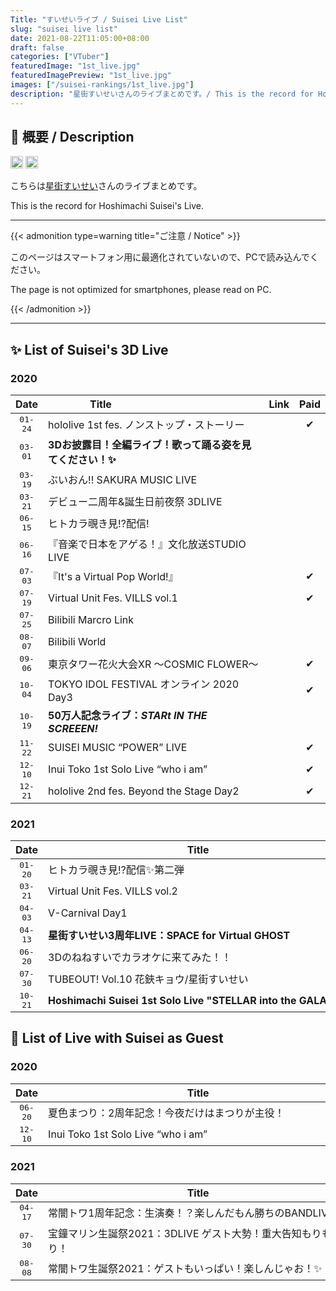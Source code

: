 ```yaml
---
Title: "すいせいライブ / Suisei Live List"
slug: "suisei live list"
date: 2021-08-22T11:05:00+08:00
draft: false
categories: ["VTuber"]
featuredImage: "1st_live.jpg"
featuredImagePreview: "1st_live.jpg"
images: ["/suisei-rankings/1st_live.jpg"]
description: "星街すいせいさんのライブまとめです。/ This is the record for Hoshimachi Suisei's Live."
---
```


## :memo: 概要 / Description

<a href="https://twitter.com/suisei_hosimati"><img src="https://img.shields.io/badge/Twitter-@suisei__hosimati-0075bd?style=flat-square&logo=twitter" height="20"></img></a> <a href="https://www.youtube.com/channel/UC5CwaMl1eIgY8h02uZw7u8A"><img src="https://img.shields.io/badge/YouTube-Suisei%20Channel-d40000?style=flat-square&logo=youtube" height="20"></img></a>

こちらは[星街すいせい](https://twitter.com/suisei_hosimati)さんのライブまとめです。

This is the record for Hoshimachi Suisei's Live.

<!--more-->

---

{{< admonition type=warning title="ご注意 / Notice" >}}

このページはスマートフォン用に最適化されていないので、PCで読み込んでください。

The page is not optimized for smartphones, please read on PC.

{{< /admonition >}}

---

## ✨ List of Suisei's 3D Live

### 2020

<table style="width:100%">
    <thead>
        <tr>
            <th style="text-align:center">Date</th>
            <th><div style="width: 50%">Title</th>
            <th style="text-align:center">Link</th>
            <th style="text-align:center">Paid</th>
        </tr>
    </thead>
    <tbody>
        <tr>
            <td style="text-align:center; font-family:monospace">01-24</td>
            <td>hololive 1st fes. ノンストップ・ストーリー</td>
            <td style="text-align:center"><a href="https://www.nonstop.hololive.tv/" target="_blank" rel="noopener noreferrer"><i class="fas fa-link"></i></a></td>
            <td style="text-align:center">✔</td>
        </tr>
        <tr>
            <td style="text-align:center; font-family:monospace">03-01</td>
            <td><b>3Dお披露目！全編ライブ！歌って踊る姿を見てください！✨</b></td>
            <td style="text-align:center"><a href="https://www.youtube.com/watch?v=FZnG1t34wCs" target="_blank" rel="noopener noreferrer"><i class="fab fa-youtube"></i></a></td>
            <td style="text-align:center"></td>
        </tr>
        <tr>
            <td style="text-align:center; font-family:monospace">03-19</td>
            <td>ぶいおん!! SAKURA MUSIC LIVE</td>
            <td style="text-align:center"><font color="B6B6B6"><i class="fab fa-youtube"></i></font></td>
            <td style="text-align:center"></td>
        </tr>
        <tr>
            <td style="text-align:center; font-family:monospace">03-21</td>
            <td>デビュー二周年&誕生日前夜祭 3DLIVE</td>
            <td style="text-align:center"><font color="B6B6B6"><i class="fab fa-youtube"></i></font></td>
            <td style="text-align:center"></td>
        </tr>
        <tr>
            <td style="text-align:center; font-family:monospace">06-15</td>
            <td>ヒトカラ覗き見!?配信!</td>
            <td style="text-align:center"><a href="https://www.youtube.com/watch?v=H1D_xTnXvSE" target="_blank" rel="noopener noreferrer"><i class="fab fa-youtube"></i></a></td>
            <td style="text-align:center"></td>
        </tr>
        <tr>
            <td style="text-align:center; font-family:monospace">06-16</td>
            <td>『音楽で日本をアゲる！』文化放送STUDIO LIVE</td>
            <td style="text-align:center"><a href="https://www.youtube.com/watch?v=KKwm8FQmHPw" target="_blank" rel="noopener noreferrer"><i class="fab fa-youtube"></i></a></td>
            <td style="text-align:center"></td>
        </tr>
        <tr>
            <td style="text-align:center; font-family:monospace">07-03</td>
            <td>『It's a Virtual Pop World!』</td>
            <td style="text-align:center"><a href="https://spwn.jp/events/200703-virtual-pop-world" target="_blank" rel="noopener noreferrer"><i class="fas fa-link"></i></i></a></td>
            <td style="text-align:center">✔</td>
        </tr>
        <tr>
            <td style="text-align:center; font-family:monospace">07-19</td>
            <td>Virtual Unit Fes. VILLS vol.1</td>
            <td style="text-align:center"><a href="https://spwn.jp/events/200719-vills" target="_blank" rel="noopener noreferrer"><i class="fas fa-link"></i></i></a></td>
            <td style="text-align:center">✔</td>
        </tr>
        <tr>
            <td style="text-align:center; font-family:monospace">07-25</td>
            <td>Bilibili Marcro Link</td>
            <td style="text-align:center"><font color="B6B6B6"><i class="fas fa-link"></i></font></td>
            <td style="text-align:center"></td>
        </tr>
        <tr>
            <td style="text-align:center; font-family:monospace">08-07</td>
            <td>Bilibili World</td>
            <td style="text-align:center"><font color="B6B6B6"><i class="fas fa-link"></i></font></td>
            <td style="text-align:center"></td>
        </tr>
        <tr>
            <td style="text-align:center; font-family:monospace">09-06</td>
            <td>東京タワー花火大会XR  〜COSMIC FLOWER〜</td>
            <td style="text-align:center"><a href="https://live.nicovideo.jp/watch/lv327828022" target="_blank" rel="noopener noreferrer"><i class="fas fa-link"></i></a></td>
            <td style="text-align:center">✔</td>
        </tr>
        <tr>
            <td style="text-align:center; font-family:monospace">10-04</td>
            <td>TOKYO IDOL FESTIVAL オンライン 2020 Day3</td>
            <td style="text-align:center"><a href="https://tif.spwn.jp/events/20100410-tif2020-day3" target="_blank" rel="noopener noreferrer"><i class="fas fa-link"></i></i></a></td>
            <td style="text-align:center">✔</td>
        </tr>
        <tr>
            <td style="text-align:center; font-family:monospace">10-19</td>
            <td><b>50万人記念ライブ：<i>STARt IN THE SCREEEN!</i></b></td>
            <td style="text-align:center"><a href="https://www.youtube.com/watch?v=JNmmnB4bP0M" target="_blank" rel="noopener noreferrer"><i class="fas fa-desktop"></i></a></td>
            <td style="text-align:center"></td>
        </tr>
        <tr>
            <td style="text-align:center; font-family:monospace">11-22</td>
            <td>SUISEI MUSIC “POWER” LIVE</td>
            <td style="text-align:center"><a href="https://nissin-ps.com/" target="_blank" rel="noopener noreferrer"><i class="fas fa-link"></i></i></a></td>
            <td style="text-align:center">✔</td>
        </tr>
        <tr>
            <td style="text-align:center; font-family:monospace">12-10</td>
            <td>Inui Toko 1st Solo Live “who i am”</td>
            <td style="text-align:center"><a href="https://event.nijisanji.app/inui_whoiam/" target="_blank" rel="noopener noreferrer"><i class="fas fa-link"></i></a></td>
            <td style="text-align:center">✔</td>
        </tr>
        <tr>
            <td style="text-align:center; font-family:monospace">12-21</td>
            <td>hololive 2nd fes. Beyond the Stage Day2</td>
            <td style="text-align:center"><a href="https://beyondthestage.hololive.tv/" target="_blank" rel="noopener noreferrer"><i class="fas fa-link"></i></a></td>
            <td style="text-align:center">✔</td>
        </tr>
    </tbody>
</table>

### 2021

<table>
    <thead>
        <tr>
            <th style="text-align:center">Date</th>
            <th><div style="width: 30rem">Title</th>
            <th style="text-align:center">Link</th>
            <th style="text-align:center">Paid</th>
        </tr>
    </thead>
    <tbody>
        <tr>
            <td style="text-align:center; font-family:monospace">01-20</td>
            <td>ヒトカラ覗き見⁉配信✨第二弾</td>
            <td style="text-align:center"><a href="https://www.youtube.com/watch?v=V1jqPRgfZfI" target="_blank" rel="noopener noreferrer"><i class="fab fa-youtube"></i></a></td>
            <td style="text-align:center"></td>
        </tr>
        <tr>
            <td style="text-align:center; font-family:monospace">03-21</td>
            <td>Virtual Unit Fes. VILLS vol.2</td>
            <td style="text-align:center"><a href="https://v-clan.spwn.jp/events/21032114-vills" target="_blank" rel="noopener noreferrer"><i class="fas fa-link"></i></i></a></td>
            <td style="text-align:center">✔</td>
        </tr>
        <tr>
            <td style="text-align:center; font-family:monospace">04-03</td>
            <td>V-Carnival Day1</td>
            <td style="text-align:center"><a href="https://virtual.spwn.jp/events/21040304-v-carnival" target="_blank" rel="noopener noreferrer"><i class="fas fa-link"></i></i></a></td>
            <td style="text-align:center">✔</td>
        </tr>
        <tr>
            <td style="text-align:center; font-family:monospace">04-13</td>
            <td><b>星街すいせい3周年LIVE：SPACE for Virtual GHOST</b></td>
            <td style="text-align:center"><a href="https://www.youtube.com/watch?v=Ajwv4ANSSg0" target="_blank" rel="noopener noreferrer"><i class="fas fa-ghost"></i></a></td>
            <td style="text-align:center"></td>
        </tr>
        <tr>
            <td style="text-align:center; font-family:monospace">06-20</td>
            <td>3Dのねねすいでカラオケに来てみた！！</td>
            <td style="text-align:center"><a href="https://www.youtube.com/watch?v=5KxtIkVujI8" target="_blank" rel="noopener noreferrer"><i class="fab fa-youtube"></i></a></td>
            <td style="text-align:center"></td>
        </tr>
        <tr>
            <td style="text-align:center; font-family:monospace">07-30</td>
            <td>TUBEOUT! Vol.10 花鋏キョウ/星街すいせい</td>
            <td style="text-align:center"><a href="https://virtual.spwn.jp/events/21073118-TO10" target="_blank" rel="noopener noreferrer"><i class="fas fa-link"></i></i></a></td>
            <td style="text-align:center">✔</td>
        </tr>
        <tr>
            <td style="text-align:center; font-family:monospace">10-21</td>
            <td><b>Hoshimachi Suisei 1st Solo Live "STELLAR into the GALAXY"</b></td>
            <td style="text-align:center"><a href="https://virtual.spwn.jp/_events/21102101-jpsuisei" target="_blank" rel="noopener noreferrer"><i class="fas fa-link"></i></i></a></td>
            <td style="text-align:center">✔</td>
        </tr>
    </tbody>
</table>

<!--

<a href="" target="_blank" rel="noopener noreferrer"><i class="fas fa-link"></i></a>

-->

## :microphone: List of Live with Suisei as Guest

### 2020

<table>
    <thead>
        <tr>
            <th style="text-align:center">Date</th>
            <th><div style="width: 30rem">Title</th>
            <th style="text-align:center">Link</th>
            <th style="text-align:center">Paid</th>
        </tr>
    </thead>
    <tbody>
        <tr>
            <td style="text-align:center; font-family:monospace">06-20</td>
            <td>夏色まつり：2周年記念！今夜だけはまつりが主役！</td>
            <td style="text-align:center"><a href="https://www.youtube.com/watch?v=APN3rNzfNnw" target="_blank" rel="noopener noreferrer"><i class="fab fa-youtube"></i></a></td>
            <td style="text-align:center"></td>
        </tr>
        <tr>
            <td style="text-align:center; font-family:monospace">12-10</td>
            <td>Inui Toko 1st Solo Live “who i am”</td>
            <td style="text-align:center"><a href="https://event.nijisanji.app/inui_whoiam/" target="_blank" rel="noopener noreferrer"><i class="fas fa-link"></i></a></td>
            <td style="text-align:center">✔</td>
        </tr>
    </tbody>
</table>

### 2021

<table>
    <thead>
        <tr>
            <th style="text-align:center">Date</th>
            <th><div style="width: 30rem">Title</th>
            <th style="text-align:center">Link</th>
            <th style="text-align:center">Paid</th>
        </tr>
    </thead>
    <tbody>
        <tr>
            <td style="text-align:center; font-family:monospace">04-17</td>
            <td>常闇トワ1周年記念：生演奏！？楽しんだもん勝ちのBANDLIVE！</td>
            <td style="text-align:center"><a href="https://www.youtube.com/watch?v=TjhOZn1vNW4" target="_blank" rel="noopener noreferrer"><i class="fab fa-youtube"></i></a></td>
            <td style="text-align:center"></td>
        </tr>
        <tr>
            <td style="text-align:center; font-family:monospace">07-30</td>
            <td>宝鐘マリン生誕祭2021：3DLIVE ゲスト大勢！重大告知もりもり！</td>
            <td style="text-align:center"><a href="https://www.youtube.com/watch?v=dVlNi7Pby0w" target="_blank" rel="noopener noreferrer"><i class="fab fa-youtube"></i></a></td>
            <td style="text-align:center"></td>
        </tr>
        <tr>
            <td style="text-align:center; font-family:monospace">08-08</td>
            <td>常闇トワ生誕祭2021：ゲストもいっぱい！楽しんじゃお！✨</td>
            <td style="text-align:center"><a href="https://www.youtube.com/watch?v=NuOJhtBC7R4" target="_blank" rel="noopener noreferrer"><i class="fab fa-youtube"></i></a></td>
            <td style="text-align:center"></td>
        </tr>
    </tbody>
</table>